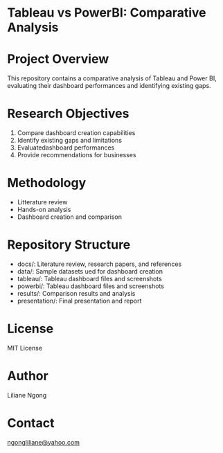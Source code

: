 # Tableau vs PowerBI: Comparative Analysis

# Project Overview
This repository contains a comparative analysis of Tableau and Power BI, evaluating their dashboard performances and identifying existing gaps. 

# Research Objectives
1. Compare dashboard creation capabilities
2. Identify existing gaps and limitations
3. Evaluatedashboard performances
4. Provide recommendations for businesses

# Methodology
- Litterature review
- Hands-on analysis
- Dashboard creation and comparison

# Repository Structure
+ docs/: Literature review, research papers, and references
+ data/: Sample datasets ued for dashboard creation
+ tableau/: Tableau dashboard files and screenshots
+ powerbi/: Tableau dashboard files and screenshots
+ results/: Comparison results and analysis
+ presentation/: Final presentation and report

# License
MIT License
# Author
Liliane Ngong
#  Contact
ngongliliane@yahoo.com
